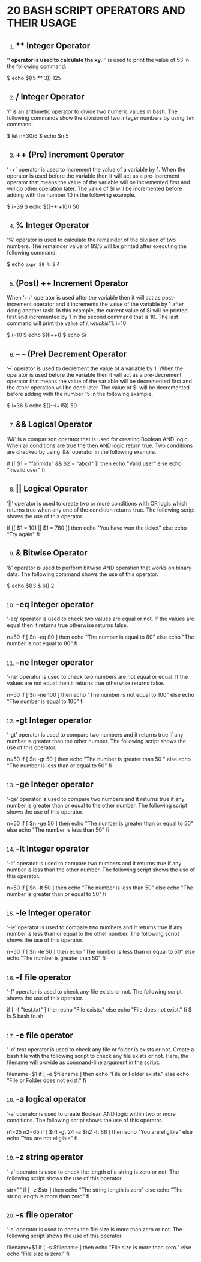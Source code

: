 # 20 BASH SCRIPT OPERATORS AND THEIR USAGE

1) ## ** Integer Operator
‘**’ operator is used to calculate the xy. ‘**’ is used to print the value of 53 in the following command.

$ echo $((5 ** 3)) 125

2) ## / Integer Operator
‘/’ is an arithmetic operator to divide two numeric values in bash. The following commands show the division of two integer numbers by using `let` command.

$ let n=30/6
$ echo $n 5

3) ## ++ (Pre) Increment Operator
‘++` operator is used to increment the value of a variable by 1. When the operator is used before the variable then it will act as a pre-increment operator that means the value of the variable will be incremented first and will do other operation later. The value of $i will be incremented before adding with the number 10 in the following example.

$ i=39
$  echo $((++i+10)) 50

4) ## % Integer Operator
‘%’ operator is used to calculate the remainder of the division of two numbers. The remainder value of 89/5 will be printed after executing the following command.

$ echo `expr 89 % 5` 4

5) ## (Post) ++ Increment Operator
When ‘++’ operator is used after the variable then it will act as post-increment operator and it increments the value of the variable by 1 after doing another task. In this example, the current value of $i will be printed first and incremented by 1 in the second command that is 10. The last command will print the value of $i , which is 11.$ i=10

$ i=10
$ echo $((i++))
$ echo $i 

6) ## – – (Pre) Decrement Operator
‘–` operator is used to decrement the value of a variable by 1. When the operator is used before the variable then it will act as a pre-decrement operator that means the value of the variable will be decremented first and the other operation will be done later. The value of $i will be decremented before adding with the number 15 in the following example.

$ i=36
$ echo $((--i+15)) 50

7) ## && Logical Operator
‘&&’ is a comparison operator that is used for creating Boolean AND logic. When all conditions are true the then AND logic return true. Two conditions are checked by using ‘&&’ operator in the following example.

if [[ $1 = "fahmida" && $2 = "abcd" ]]
then
  echo "Valid user"
else
  echo "Invalid user"
fi

8) ## || Logical Operator
‘||’ operator is used to create two or more conditions with OR logic which returns true when any one of the condition returns true. The following script shows the use of this operator.

if [[ $1 = 101 || $1 = 780 ]]
then
  echo "You have won the ticket"
else
  echo "Try again"
fi

9) ## & Bitwise Operator
‘&’ operator is used to perform bitwise AND operation that works on binary data.  The following command shows the use of this operator.

$ echo $((3 & 6)) 2

10) ## -eq Integer operator
‘-eq’ operator is used to check two values are equal or not. If the values are equal then it returns true otherwise returns false.

n=50
if [ $n -eq 80 ]
then
  echo "The number is equal to 80"
else
  echo "The number is not equal to 80"
fi

11) ## -ne Integer operator
‘-ne’ operator is used to check two numbers are not equal or equal. If the values are not equal then it returns true otherwise returns false.

n=50
if [ $n -ne 100 ]
then
  echo "The number is not equal to 100"
else
  echo "The number is equal to 100"
fi

12) ## -gt Integer operator
‘-gt’ operator is used to compare two numbers and it returns true if any number is greater than the other number. The following script shows the use of this operator.

n=50
if [ $n -gt 50 ]
then
  echo "The number is greater than 50 "
else
  echo "The number is less than or equal to 50"
fi

13) ## -ge Integer operator
‘-ge’ operator is used to compare two numbers and it returns true if any number is greater than or equal to the other number. The following script shows the use of this operator.

n=50
if [ $n -ge 50 ]
then
  echo "The number is greater than or equal to 50"
else
  echo "The number is less than 50"
fi

14) ## -lt Integer operator
‘-lt’ operator is used to compare two numbers and it returns true if any number is less than the other number. The following script shows the use of this operator.

n=50
if [ $n -lt 50 ]
then
  echo "The number is less than 50"
else
  echo "The number is greater than or equal to 50"
fi

15) ## -le Integer operator
‘-le’ operator is used to compare two numbers and it returns true if any number is less than or equal to the other number. The following script shows the use of this operator.

n=50
if [ $n -le 50 ]
then
  echo "The number is less than or equal to 50"
else
  echo "The number is greater than 50"
fi

16) ## -f file operator
‘-f’ operator is used to check any file exists or not. The following script shows the use of this operator.

if [ -f "test.txt" ]
then
  echo "File exists."
else
  echo "File does not exist."
fi
$ ls
$ bash fo.sh

17) ## -e file operator
'-e' test operator is used to check any file or folder is exists or not. Create a bash file with the following script to check any file exists or not. Here, the filename will provide as command-line argument in the script.

filename=$1
if [ -e $filename ]
then
  echo "File or Folder exists."
else
  echo "File or Folder does not exist."
fi

18) ## -a logical operator
‘-a’ operator is used to create Boolean AND logic within two or more conditions. The following script shows the use of this operator.

n1=25
n2=65
if [ $n1 -gt 24 -a $n2 -lt 66 ]
then
  echo "You are eligible"
else
  echo "You are not eligible"
fi

19) ## -z string operator
‘-z’ operator is used to check the length of a string is zero or not. The following script shows the use of this operator.


str=""
if [ -z $str ]
then
  echo "The string length is zero"
else
  echo "The string length is more than zero"
fi

20) ## -s file operator
‘-s’ operator is used to check the file size is more than zero or not. The following script shows the use of this operator.

filename=$1
if [ -s $filename ]
then
  echo "File size is more than zero."
else
  echo "File size is zero."
fi
